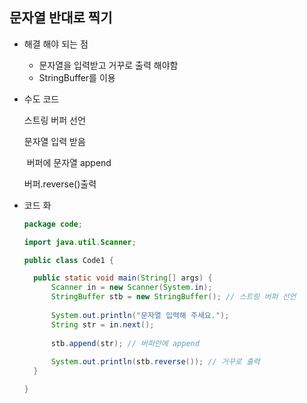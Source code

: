 ## 문자열 반대로 찍기

* 해결 해야 되는 점

  * 문자열을 입력받고 거꾸로 출력 해야함
  * StringBuffer를 이용

* 수도 코드

  스트링 버퍼 선언

  문자열 입력 받음

  ​	버퍼에 문자열 append

  버퍼.reverse()출력

* 코드 화

  ~~~ java
  package code;
  
  import java.util.Scanner;
  
  public class Code1 {
  
  	public static void main(String[] args) {
  		Scanner in = new Scanner(System.in);
  		StringBuffer stb = new StringBuffer(); // 스트링 버퍼 선언
  		
  		System.out.println("문자열 입력해 주세요.");
  		String str = in.next();
  		
  		stb.append(str); // 버퍼안에 append
  		
  		System.out.println(stb.reverse()); // 거꾸로 출력
  	}
  
  }
  ~~~

